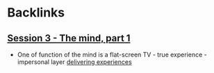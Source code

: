 
# Backlinks
## [Session 3 - The mind, part 1](<Session 3 - The mind, part 1.md>)
- One of function of the mind is a flat-screen TV - true experience - impersonal layer [delivering experiences](<delivering experiences.md>)

